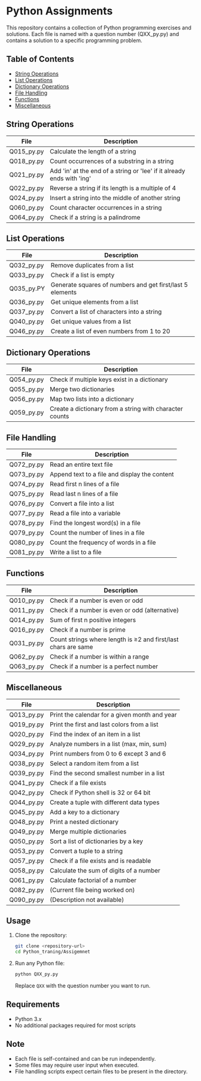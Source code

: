 # Python Assignments

This repository contains a collection of Python programming exercises and solutions. Each file is named with a question number (QXX_py.py) and contains a solution to a specific programming problem.

## Table of Contents
- [String Operations](#string-operations)
- [List Operations](#list-operations)
- [Dictionary Operations](#dictionary-operations)
- [File Handling](#file-handling)
- [Functions](#functions)
- [Miscellaneous](#miscellaneous)

## String Operations

| File | Description |
|------|-------------|
| Q015_py.py | Calculate the length of a string |
| Q018_py.py | Count occurrences of a substring in a string |
| Q021_py.py | Add 'in' at the end of a string or 'lee' if it already ends with 'ing' |
| Q022_py.py | Reverse a string if its length is a multiple of 4 |
| Q024_py.py | Insert a string into the middle of another string |
| Q060_py.py | Count character occurrences in a string |
| Q064_py.py | Check if a string is a palindrome |

## List Operations

| File | Description |
|------|-------------|
| Q032_py.py | Remove duplicates from a list |
| Q033_py.py | Check if a list is empty |
| Q035_py.PY | Generate squares of numbers and get first/last 5 elements |
| Q036_py.py | Get unique elements from a list |
| Q037_py.py | Convert a list of characters into a string |
| Q040_py.py | Get unique values from a list |
| Q046_py.py | Create a list of even numbers from 1 to 20 |

## Dictionary Operations

| File | Description |
|------|-------------|
| Q054_py.py | Check if multiple keys exist in a dictionary |
| Q055_py.py | Merge two dictionaries |
| Q056_py.py | Map two lists into a dictionary |
| Q059_py.py | Create a dictionary from a string with character counts |

## File Handling

| File | Description |
|------|-------------|
| Q072_py.py | Read an entire text file |
| Q073_py.py | Append text to a file and display the content |
| Q074_py.py | Read first n lines of a file |
| Q075_py.py | Read last n lines of a file |
| Q076_py.py | Convert a file into a list |
| Q077_py.py | Read a file into a variable |
| Q078_py.py | Find the longest word(s) in a file |
| Q079_py.py | Count the number of lines in a file |
| Q080_py.py | Count the frequency of words in a file |
| Q081_py.py | Write a list to a file |

## Functions

| File | Description |
|------|-------------|
| Q010_py.py | Check if a number is even or odd |
| Q011_py.py | Check if a number is even or odd (alternative) |
| Q014_py.py | Sum of first n positive integers |
| Q016_py.py | Check if a number is prime |
| Q031_py.py | Count strings where length is ≥2 and first/last chars are same |
| Q062_py.py | Check if a number is within a range |
| Q063_py.py | Check if a number is a perfect number |

## Miscellaneous

| File | Description |
|------|-------------|
| Q013_py.py | Print the calendar for a given month and year |
| Q019_py.py | Print the first and last colors from a list |
| Q020_py.py | Find the index of an item in a list |
| Q029_py.py | Analyze numbers in a list (max, min, sum) |
| Q034_py.py | Print numbers from 0 to 6 except 3 and 6 |
| Q038_py.py | Select a random item from a list |
| Q039_py.py | Find the second smallest number in a list |
| Q041_py.py | Check if a file exists |
| Q042_py.py | Check if Python shell is 32 or 64 bit |
| Q044_py.py | Create a tuple with different data types |
| Q045_py.py | Add a key to a dictionary |
| Q048_py.py | Print a nested dictionary |
| Q049_py.py | Merge multiple dictionaries |
| Q050_py.py | Sort a list of dictionaries by a key |
| Q053_py.py | Convert a tuple to a string |
| Q057_py.py | Check if a file exists and is readable |
| Q058_py.py | Calculate the sum of digits of a number |
| Q061_py.py | Calculate factorial of a number |
| Q082_py.py | (Current file being worked on) |
| Q090_py.py | (Description not available) |

## Usage

1. Clone the repository:
   ```bash
   git clone <repository-url>
   cd Python_traning/Assigemnet
   ```

2. Run any Python file:
   ```bash
   python QXX_py.py
   ```
   Replace `QXX` with the question number you want to run.

## Requirements

- Python 3.x
- No additional packages required for most scripts

## Note

- Each file is self-contained and can be run independently.
- Some files may require user input when executed.
- File handling scripts expect certain files to be present in the directory.
